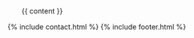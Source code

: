 

<div class="content">
　　{{ content }}

</div>

{% include contact.html %}
{% include footer.html %}